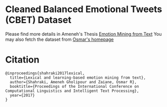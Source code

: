 #  Cleaned Balanced Emotional Tweets (CBET) Dataset
Please find more details in Ameneh's Thesis [Emotion Mining from Text](https://doi.org/10.7939/R3C53F63N)
You may also fetch the dataset from [Osmar's homepage](https://webdocs.cs.ualberta.ca/~zaiane/CBET/CBET.csv)
# Citation
```
@inproceedings{shahraki2017lexical,
  title={Lexical and learning-based emotion mining from text},
  author={Shahraki, Ameneh Gholipour and Zaiane, Osmar R},
  booktitle={Proceedings of the International Conference on Computational Linguistics and Intelligent Text Processing},
  year={2017}
}
```
